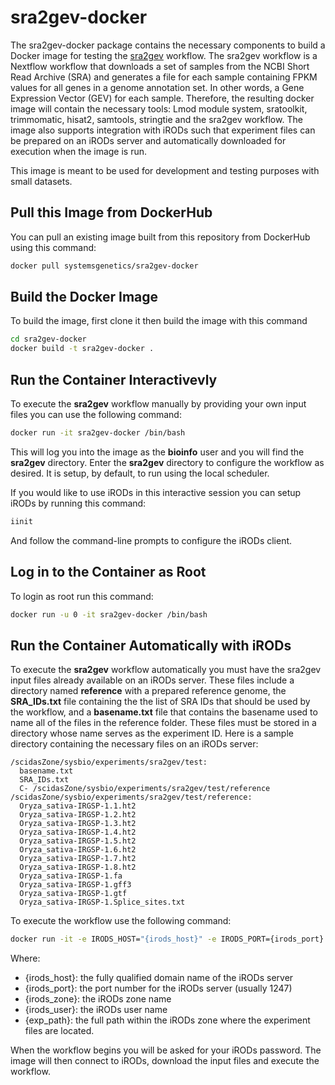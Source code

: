 # sra2gev-docker
The sra2gev-docker package contains the necessary components to build a Docker image for testing the [sra2gev](https://github.com/SystemsGenetics/sra2gev) workflow. The sra2gev workflow is a Nextflow workflow that downloads a set of samples from the NCBI Short Read Archive (SRA) and generates a file for each sample containing FPKM values for all genes in a genome annotation set. In other words, a Gene Expression Vector (GEV) for each sample.   Therefore, the resulting docker image will contain the necessary tools: Lmod module system, sratoolkit, trimmomatic, hisat2, samtools, stringtie and the sra2gev workflow.  The image also supports integration with iRODs such that experiment files can be prepared on an iRODs server and automatically downloaded for execution when the image is run.

This image is meant to be used for development and testing purposes with small datasets.

## Pull this Image from DockerHub
You can pull an existing image built from this repository from DockerHub using this command:

```bash
docker pull systemsgenetics/sra2gev-docker
```

## Build the Docker Image
To build the image, first clone it then build the image with this command

```bash
cd sra2gev-docker
docker build -t sra2gev-docker .
```

## Run the Container Interactivevly
To execute the **sra2gev** workflow manually by providing your own input files you can use the following command:

```bash
docker run -it sra2gev-docker /bin/bash
```
This will log you into the image as the **bioinfo** user and you will find the **sra2gev** directory. Enter the **sra2gev** directory to configure the workflow as desired.  It is setup, by default, to run using the local scheduler.

If you would like to use iRODs in this interactive session you can setup iRODs by running this command:

```bash
iinit
```
And follow the command-line prompts to configure the iRODs client.

## Log in to the Container as Root
To login as root run this command:

```bash
docker run -u 0 -it sra2gev-docker /bin/bash
```

## Run the Container Automatically with iRODs
To execute the **sra2gev** workflow automatically you must have the sra2gev input files already available on an iRODs server.  These files include a directory named **reference** with a prepared reference genome, the **SRA_IDs.txt** file containing the the list of SRA IDs that should be used by the workflow, and a **basename.txt** file that contains the basename used to name all of the files in the reference folder.  These files must be stored in a directory whose name serves as the experiment ID.  Here is a sample directory containing the necessary files on an iRODs server:

```
/scidasZone/sysbio/experiments/sra2gev/test:
  basename.txt
  SRA_IDs.txt
  C- /scidasZone/sysbio/experiments/sra2gev/test/reference
/scidasZone/sysbio/experiments/sra2gev/test/reference:
  Oryza_sativa-IRGSP-1.1.ht2
  Oryza_sativa-IRGSP-1.2.ht2
  Oryza_sativa-IRGSP-1.3.ht2
  Oryza_sativa-IRGSP-1.4.ht2
  Oryza_sativa-IRGSP-1.5.ht2
  Oryza_sativa-IRGSP-1.6.ht2
  Oryza_sativa-IRGSP-1.7.ht2
  Oryza_sativa-IRGSP-1.8.ht2
  Oryza_sativa-IRGSP-1.fa
  Oryza_sativa-IRGSP-1.gff3
  Oryza_sativa-IRGSP-1.gtf
  Oryza_sativa-IRGSP-1.Splice_sites.txt
```

To execute the workflow use the following command:

```bash
docker run -it -e IRODS_HOST="{irods_host}" -e IRODS_PORT={irods_port} -e IRODS_USER_NAME="{irods_user}" -e IRODS_ZONE_NAME="{irods_zone}" -e EXP_PATH="{exp_path}" sra2gev-docker
```
Where:
- {irods_host}: the fully qualified domain name of the iRODs server
- {irods_port}: the port number for the iRODs server (usually 1247)
- {irods_zone}: the iRODs zone name
- {irods_user}: the iRODs user name
- {exp_path}: the full path within the iRODs zone where the experiment files are located.

When the workflow begins you will be asked for your iRODs password.  The image will then connect to iRODs, download the input files and execute the workflow.  


